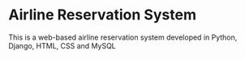 # Airline Reservation System
 This is a web-based airline reservation system developed in Python, Django, HTML, CSS and MySQL
